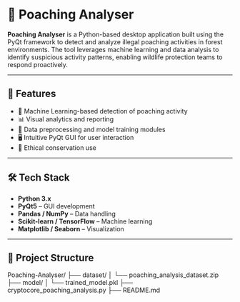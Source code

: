 # 🦌 Poaching Analyser

**Poaching Analyser** is a Python-based desktop application built using the PyQt framework to detect and analyze illegal poaching activities in forest environments. The tool leverages machine learning and data analysis to identify suspicious activity patterns, enabling wildlife protection teams to respond proactively.

---

## 🚀 Features

- 🧠 Machine Learning-based detection of poaching activity
- 📊 Visual analytics and reporting
- 🧾 Data preprocessing and model training modules
- 🖥️ Intuitive PyQt GUI for user interaction
- 🔐 Ethical conservation use

---

## 🛠️ Tech Stack

- **Python 3.x**
- **PyQt5** – GUI development
- **Pandas / NumPy** – Data handling
- **Scikit-learn / TensorFlow** – Machine learning
- **Matplotlib / Seaborn** – Visualization

---

## 📁 Project Structure
Poaching-Analyser/
├── dataset/
│ └── poaching_analysis_dataset.zip
├── model/
│ └── trained_model.pkl
├── cryptocore_poaching_analysis.py
├── README.md

